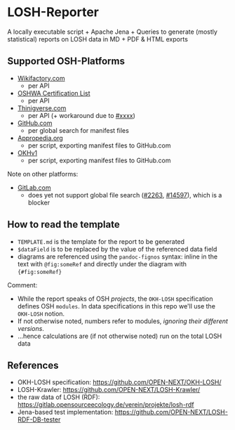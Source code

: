 # LOSH-Reporter

A locally executable script + Apache Jena + Queries to generate (mostly statistical) reports on LOSH data in MD + PDF &amp; HTML exports

## Supported OSH-Platforms

- [Wikifactory.com](https://wikifactory.com/)
	+ per API
- [OSHWA Certification List](https://certification.oshwa.org/list.html)
	+ per API
- [Thinigverse.com](thingiverse.com)
	+ per API (+ workaround due to [#xxxx](URL-TO-TICKET))
- [GitHub.com](https://github.com/)
	+ per global search for manifest files
- [Appropedia.org](https://appropedia.org/)
	+ per script, exporting manifest files to GitHub.com
- [OKHv1](https://www.internetofproduction.org/open-know-how)
	+ per script, exporting manifest files to GitHub.com

Note on other platforms:

- [GitLab.com](https://gitlab.com/)
	+ does yet not support global file search ([#2263](https://forum.gitlab.com/t/search-code-across-all-projects/2263), [#14597](https://gitlab.com/gitlab-org/gitlab-foss/-/issues/14597)), which is a blocker

## How to read the template

- `TEMPLATE.md` is the template for the report to be generated
- `$dataField` is to be replaced by the value of the referenced data field
- diagrams are referenced using the `pandoc-fignos` syntax: inline in the text with `@fig:someRef` and directly under the diagram with `{#fig:someRef}`

Comment:

- While the report speaks of OSH _projects_, the `OKH-LOSH` specification defines OSH `modules`. In data specifications in this repo we'll use the `OKH-LOSH` notion.
- If not otherwise noted, numbers refer to modules, _ignoring their different versions_.
- …hence calculations are (if not otherwise noted) run on the total LOSH data

## References

- OKH-LOSH specification: <https://github.com/OPEN-NEXT/OKH-LOSH/>
- LOSH-Krawler: <https://github.com/OPEN-NEXT/LOSH-Krawler/>
- the raw data of LOSH (RDF): <https://gitlab.opensourceecology.de/verein/projekte/losh-rdf>
- Jena-based test implementation: <https://github.com/OPEN-NEXT/LOSH-RDF-DB-tester>
